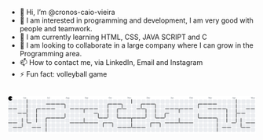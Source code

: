 - 👋 Hi, I’m @cronos-caio-vieira
- 👀 I am interested in programming and development, I am very good with people and teamwork.
- 🌱 I am currently learning HTML, CSS, JAVA SCRIPT and C
- 💞️ I am looking to collaborate in a large company where I can grow in the Programming area.
- 📫 How to contact me, via LinkedIn, Email and Instagram
- ⚡ Fun fact: volleyball game
 

<!---
cronos-caio-vieira/cronos-caio-vieira is a ✨ special ✨ repository because its `README.md` (this file) appears on your GitHub profile.
You can click the Preview link to take a look at your changes.
--->

<br>

<picture>
  <source media="(prefers-color-scheme: dark)" srcset="https://raw.githubusercontent.com/cronos-caio-veira/cronos-caio-veira/output/pacman-contribution-graph-dark.svg">
  <source media="(prefers-color-scheme: light)" srcset="https://raw.githubusercontent.com/cronos-caio-veira/cronos-caio-veira/output/pacman-contribution-graph.svg">
  <img alt="pacman contribution graph" src="https://raw.githubusercontent.com/cronos-caio-vieira/cronos-caio-vieira/output/pacman-contribution-graph.svg">
</picture>
